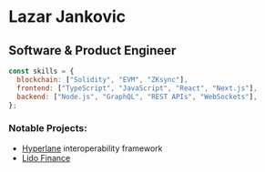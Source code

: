 # Lazar Jankovic

## Software & Product Engineer

```javascript
const skills = {
  blockchain: ["Solidity", "EVM", "ZKsync"],
  frontend: ["TypeScript", "JavaScript", "React", "Next.js"],
  backend: ["Node.js", "GraphQL", "REST APIs", "WebSockets"],
};
```

### Notable Projects:
- [Hyperlane](https://github.com/hyperlane-xyz) interoperability framework
- [Lido Finance](https://github.com/txfusion/lido-l2)




